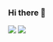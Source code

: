 ### Hi there 👋
<img src="https://www.codewars.com/users/DenizNazar/badges/large"/>

<img src="https://github-readme-stats.vercel.app/api?username=DenizNazari&show_icons=true&theme=radical"/>

<!--
**DenizNazari/DenizNazari** is a ✨ _special_ ✨ repository because its `README.md` (this file) appears on your GitHub profile.

Here are some ideas to get you started:

- 🔭 I’m currently working on ...
- 🌱 I’m currently learning ...
- 👯 I’m looking to collaborate on ...
- 🤔 I’m looking for help with ...
- 💬 Ask me about ...
- 📫 How to reach me: ...
- 😄 Pronouns: ...
- ⚡ Fun fact: ...
-->
